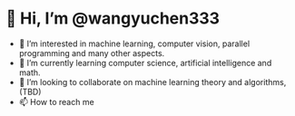 # 👋 Hi, I’m @wangyuchen333
- 👀 I’m interested in machine learning, computer vision, parallel programming and many other aspects.
- 🌱 I’m currently learning computer science, artificial intelligence and math.
- 💞️ I’m looking to collaborate on machine learning theory and algorithms, (TBD)
- 📫 How to reach me 
